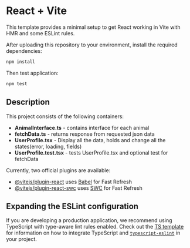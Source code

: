 # React + Vite

This template provides a minimal setup to get React working in Vite with HMR and some ESLint rules.

After uploading this repository to your environment, install the required dependencies:

```sh
npm install
```

Then test application:
```sh
npm test
```
## Description

This project consists of the following containers:

- **AnimalInterface.ts** - contains interface for each animal 
- **fetchData.ts** - returns response from requested json data
- **UserProfile.tsx** - Display all the data, holds and change all the states(error, loading, fields)
- **UserProfile.test.tsx** - tests UserProfile.tsx and optional test for fetchData


Currently, two official plugins are available:

- [@vitejs/plugin-react](https://github.com/vitejs/vite-plugin-react/blob/main/packages/plugin-react) uses [Babel](https://babeljs.io/) for Fast Refresh
- [@vitejs/plugin-react-swc](https://github.com/vitejs/vite-plugin-react/blob/main/packages/plugin-react-swc) uses [SWC](https://swc.rs/) for Fast Refresh

## Expanding the ESLint configuration

If you are developing a production application, we recommend using TypeScript with type-aware lint rules enabled. Check out the [TS template](https://github.com/vitejs/vite/tree/main/packages/create-vite/template-react-ts) for information on how to integrate TypeScript and [`typescript-eslint`](https://typescript-eslint.io) in your project.
